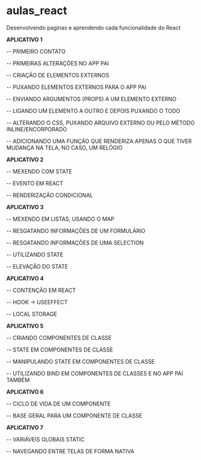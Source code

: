 # aulas_react
Desenvolvendo paginas e aprendendo cada funcionalidade do React



**APLICATIVO 1**

-- PRIMEIRO CONTATO

-- PRIMEIRAS ALTERAÇÕES NO APP PAI

-- CRIAÇÃO DE ELEMENTOS EXTERNOS

-- PUXANDO ELEMENTOS EXTERNOS PARA O APP PAI

-- ENVIANDO ARGUMENTOS (PROPS) A UM ELEMENTO EXTERNO

-- LIGANDO UM ELEMENTO A OUTRO E DEPOIS PUXANDO O TODO

-- ALTERANDO O CSS, PUXANDO ARQUIVO EXTERNO OU PELO MÉTODO INLINE/ENCORPORADO

-- ADICIONANDO UMA FUNÇÃO QUE RENDERIZA APENAS O QUE TIVER MUDANÇA NA TELA,
NO CASO, UM RELÓGIO

**APLICATIVO 2**

-- MEXENDO COM STATE

-- EVENTO EM REACT

-- RENDERIZAÇÃO CONDICIONAL


**APLICATIVO 3**

-- MEXENDO EM LISTAS, USANDO O MAP

-- RESGATANDO INFORMAÇÕES DE UM FORMULÁRIO

-- RESGATANDO INFORMAÇÕES DE UMA SELECTION

-- UTILIZANDO STATE

-- ELEVAÇÃO DO STATE


**APLICATIVO 4**

-- CONTENÇÃO EM REACT

-- HOOK -> USEEFFECT

-- LOCAL STORAGE


**APLICATIVO 5**

-- CRIANDO COMPONENTES DE CLASSE

-- STATE EM COMPONENTES DE CLASSE

-- MANIPULANDO STATE EM COMPONENTES DE CLASSE

-- UTILIZANDO BIND EM COMPONENTES DE CLASSES
E NO APP PAI TAMBÉM


**APLICATIVO 6**

-- CICLO DE VIDA DE UM COMPONENTE

-- BASE GERAL PARA UM COMPONENTE DE CLASSE


**APLICATIVO 7**

-- VARIÁVEIS GLOBAIS STATIC

-- NAVEGANDO ENTRE TELAS DE FORMA NATIVA

